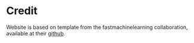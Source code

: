 # Credit
Website is based on template from the fastmachinelearning collaboration, available at their [github](https://github.com/fastmachinelearning/fastmachinelearning.github.io/tree/master). 